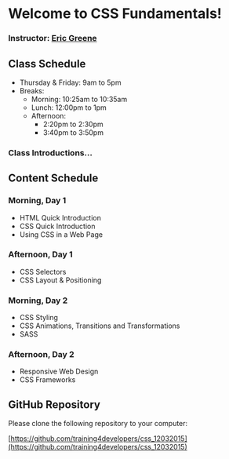 # Welcome to CSS Fundamentals!

### Instructor: [Eric Greene](https://www.linkedin.com/in/ericwgreene)

## Class Schedule

- Thursday & Friday: 9am to 5pm
- Breaks:
	- Morning: 10:25am to 10:35am
	- Lunch: 12:00pm to 1pm
	- Afternoon:
		- 2:20pm to 2:30pm
		- 3:40pm to 3:50pm

### Class Introductions...

## Content Schedule

### Morning, Day 1
- HTML Quick Introduction
- CSS Quick Introduction
- Using CSS in a Web Page

### Afternoon, Day 1
- CSS Selectors
- CSS Layout & Positioning

### Morning, Day 2
- CSS Styling
- CSS Animations, Transitions and Transformations
- SASS

### Afternoon, Day 2
- Responsive Web Design
- CSS Frameworks

## GitHub Repository

Please clone the following repository to your computer:

[https://github.com/training4developers/css_12032015](https://github.com/training4developers/css_12032015)
